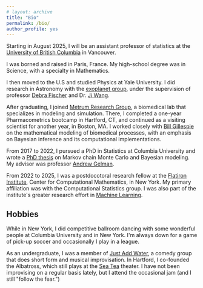 ```yaml
---
# layout: archive
title: "Bio"
permalink: /bio/
author_profile: yes
---
```


Starting in August 2025, I will be an assistant professor of statistics at the
[University of British Columbia](https://www.stat.ubc.ca/) in Vancouver.

I was borned and raised in Paris, France. My high-school degree was in Science,
with a specialty in Mathematics.

I then moved to the U.S and studied Physics at Yale University.
I did research in Astronomy with the
[exoplanet group](http://exoplanets.astro.yale.edu/), under the supervision of
professor [Debra Fischer](http://exoplanets.astro.yale.edu/people/dfischer.php)
and Dr. [Ji Wang](https://www.asc.ohio-state.edu/wang.12220/).

After graduating, I joined [Metrum Research Group](https://metrumrg.com/), a
biomedical lab that specializes in modeling and simulation. There, I completed
a one-year Pharmacometrics bootcamp in Hartford, CT, and continued as a visiting
scientist for another year, in Boston, MA. I worked closely with
[Bill Gillespie](https://metrumrg.com/team_member/william-r-gillespie-ph-d/)
on the mathematical modeling of biomedical processes, with an emphasis on
Bayesian inference and its computational implementations.


From 2017 to 2022, I pursued a PhD in Statistics at Columbia University and
wrote a [PhD thesis](https://academiccommons.columbia.edu/doi/10.7916/0wsc-kz90)
on Markov chain Monte Carlo and Bayesian modeling.
My advisor was professor [Andrew Gelman](http://www.stat.columbia.edu/~gelman/).

From 2022 to 2025, I was a postdocotoral research fellow at the
[Flatiron Institute](https://www.simonsfoundation.org/flatiron/),
Center for Computational Mathematics, in New York. My primary affiliation was
with the  Computational Statistics group. I was also part of the institute's
greater research effort in
[Machine Learning](https://www.simonsfoundation.org/machine-learning-at-the-flatiron-institute/).

## Hobbies
While in New York, I did competitive ballroom dancing with some wonderful
people at Columbia University and in New York. I'm always down for a game of
pick-up soccer and occasionally I play in a league.

As an undergraduate, I was a member of [Just Add Water](http://www.justaddwateryale.com/),
a comedy group that does short form and musical improvisation.
In Hartford, I co-founded the Albatross, which still plays at the
[Sea Tea](https://seateaimprov.com/) theater.
I have not been improvising on a regular basis lately, but I attend the occasional jam
(and I still "follow the fear.")
